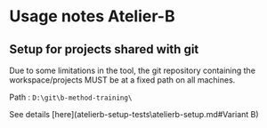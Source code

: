 
Usage notes Atelier-B
=====================


Setup for projects shared with git
---------------------------------

Due to some limitations in the tool, the git repository containing the workspace/projects MUST be at a fixed path on
all machines.

Path : `D:\git\b-method-training\`

See details [here](atelierb-setup-tests\atelierb-setup.md#Variant B)
